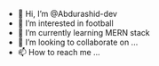 - 👋 Hi, I’m @Abdurashid-dev
- 👀 I’m interested in football
- 🌱 I’m currently learning MERN stack
- 💞️ I’m looking to collaborate on ...
- 📫 How to reach me ...

<!---
Abdurashid-dev/Abdurashid-dev is a ✨ special ✨ repository because its `README.md` (this file) appears on your GitHub profile.
You can click the Preview link to take a look at your changes.
--->
